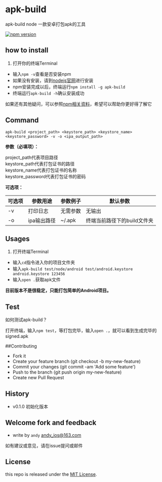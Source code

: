 # apk-build 

apk-build node 一款安卓打包apk的工具 

[![npm version](https://badge.fury.io/js/apk-build.svg)](http://badge.fury.io/js/apk-build)

## how to install 

1. 打开你的终端Terminal
*  输入`npm -v`查看是否安装npm
*  如果没有安装，请到[nodejs官网](http://nodejs.org/)进行安装
*  npm安装完成以后，终端运行`npm install -g apk-build`
*  终端运行`apk-build -h`确认安装成功

如果还有其他疑问，可以参照[npm相关资料](https://www.npmjs.org/doc/misc/npm-developers.html)，希望可以帮助你更好得了解它

## Command

	apk-build <project_path> <keystore_path> <keystore_name> <keystore_password> -v -o <ipa_output_path> 
	
**参数（必填项）：** 

project_path代表项目路径   
keystore_path代表打包证书的路径  
keystore_name代表打包证书的名称  
keystore_password代表打包证书的密码  

**可选项：**

| 可选项 | 参数用途    | 参数例子  | 默认参数                |  
|-------|------------|---------|------------------------|
| -v    | 打印日志    | 无需参数  | 无输出                  |
| -o    | ipa输出路径 | ~/.apk   | 终端当前路径下的build文件夹|

## Usages

1. 打开终端Terminal
*  输入`cd`指令进入你的项目文件夹
*  输入`apk-build test/node/android test/android.keystore android.keystore 123456`
*  输入`open .`获取apk文件

**目前版本不是很稳定，只能打包简单的Android项目。**

## Test

如何测试apk-build？

打开终端，输入`npm test`，等打包完毕，输入`open .`，就可以看到生成完毕的signed.apk

##Contributing

*  Fork it
*  Create your feature branch (git checkout -b my-new-feature)  
*  Commit your changes (git commit -am 'Add some feature')  
*  Push to the branch (git push origin my-new-feature)  
*  Create new Pull Request  

## History

- v0.1.0 初始化版本

## Welcome fork and feedback

- write by `andy` andy_ios@163.com

如有建议或意见，请在issue提问或邮件

## License

this repo is released under the [MIT
License](http://www.opensource.org/licenses/MIT).